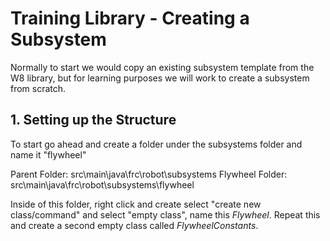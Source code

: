 # Training Library - Creating a Subsystem

Normally to start we would copy an existing subsystem template from the W8 library, but for learning purposes we will work to create a subsystem from scratch. 

## 1. Setting up the Structure

To start go ahead and create a folder under the subsystems folder and name it "flywheel"

Parent Folder: src\main\java\frc\robot\subsystems
Flywheel Folder: src\main\java\frc\robot\subsystems\flywheel

Inside of this folder, right click and create select "create new class/command" and select "empty class", name this *Flywheel*. Repeat this and create a second empty class called *FlywheelConstants*. 

